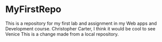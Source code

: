 # MyFirstRepo
This is a repository for my first lab and assignment in my Web apps and Development course.
Christopher Carter, I think it would be cool to see Venice
This is a change made from a local repository.